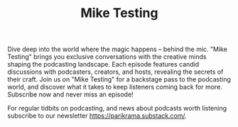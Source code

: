 ﻿---
type: podcast
title: "Mike Testing"
Description: "The podcast behind the podcasts"
Date: 2024-09-06 # Laucnh date
cover_image: "../../images/podcast-covers/mike-testing-cover.png"
website: https://parikrama.substack.com/
youtube: "https://youtube.com/@podbharati"
instagram: "https://instagram.com/podbharati"
apple: "https://instagram.com/podbharati"
spotify: "https://instagram.com/podbharati"
amazon: "https://instagram.com/podbharati"
categories: [Society & Culture, Podcasting]
---
Dive deep into the world where the magic happens – behind the mic. "Mike Testing" brings you exclusive conversations with the creative minds shaping the podcasting landscape. Each episode features candid discussions with podcasters, creators, and hosts, revealing the secrets of their craft. Join us on "Mike Testing" for a backstage pass to the podcasting world, and discover what it takes to keep listeners coming back for more. Subscribe now and never miss an episode!

For regular tidbits on podcasting, and news about podcasts worth listening subscribe to our newsletter https://parikrama.substack.com/.
